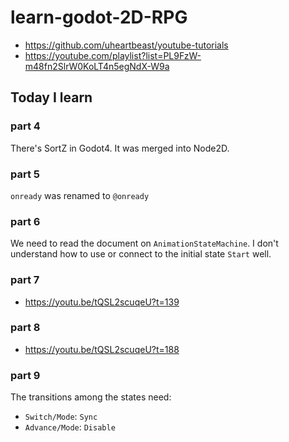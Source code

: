 # learn-godot-2D-RPG

- https://github.com/uheartbeast/youtube-tutorials
- https://youtube.com/playlist?list=PL9FzW-m48fn2SlrW0KoLT4n5egNdX-W9a

## Today I learn

### part 4

There's SortZ in Godot4. It was merged into Node2D.

### part 5

`onready` was renamed to `@onready`

### part 6

We need to read the document on `AnimationStateMachine`. I don't understand how to use or connect to the initial state `Start` well.

### part 7

- https://youtu.be/tQSL2scuqeU?t=139

### part 8

- https://youtu.be/tQSL2scuqeU?t=188

### part 9

The transitions among the states need:

- `Switch/Mode`: `Sync`
- `Advance/Mode`: `Disable`
